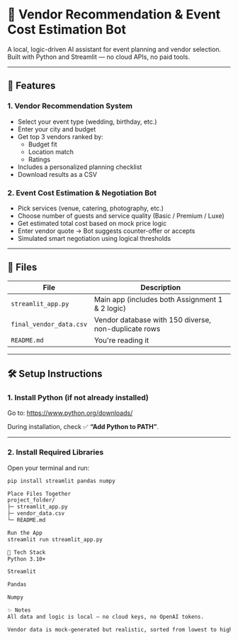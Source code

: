 # 🎉 Vendor Recommendation & Event Cost Estimation Bot

A local, logic-driven AI assistant for event planning and vendor selection. Built with Python and Streamlit — no cloud APIs, no paid tools.

---

## 🚀 Features

### 1. Vendor Recommendation System
- Select your event type (wedding, birthday, etc.)
- Enter your city and budget
- Get top 3 vendors ranked by:
  - Budget fit
  - Location match
  - Ratings
- Includes a personalized planning checklist
- Download results as a CSV

### 2. Event Cost Estimation & Negotiation Bot
- Pick services (venue, catering, photography, etc.)
- Choose number of guests and service quality (Basic / Premium / Luxe)
- Get estimated total cost based on mock price logic
- Enter vendor quote → Bot suggests counter-offer or accepts
- Simulated smart negotiation using logical thresholds

---

## 🧾 Files

| File | Description |
|------|-------------|
| `streamlit_app.py` | Main app (includes both Assignment 1 & 2 logic) |
| `final_vendor_data.csv` | Vendor database with 150 diverse, non-duplicate rows |
| `README.md` | You're reading it |

---

## 🛠️ Setup Instructions

### 1. Install Python (if not already installed)
Go to: https://www.python.org/downloads/

During installation, check ✅ **“Add Python to PATH”**.

---

### 2. Install Required Libraries

Open your terminal and run:

```bash
pip install streamlit pandas numpy

Place Files Together
project_folder/
├─ streamlit_app.py
├─ vendor_data.csv
└─ README.md

Run the App
streamlit run streamlit_app.py

🧠 Tech Stack
Python 3.10+

Streamlit

Pandas

Numpy

✨ Notes
All data and logic is local — no cloud keys, no OpenAI tokens.

Vendor data is mock-generated but realistic, sorted from lowest to highest price.

